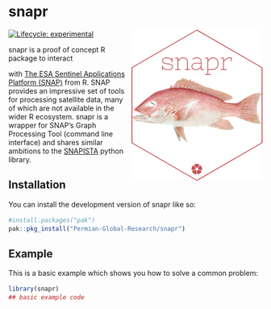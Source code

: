 
<!-- README.md is generated from README.Rmd. Please edit that file -->

# snapr

<img src="man/figures/snapr-hex.png"  align="right" height="300" style="float:right; height:300px;">

<!-- badges: start -->

[![Lifecycle:
experimental](https://img.shields.io/badge/lifecycle-experimental-orange.svg)](https://lifecycle.r-lib.org/articles/stages.html#experimental)
<!-- badges: end --> snapr is a proof of concept R package to interact
with [The ESA Sentinel Applications Platform
(SNAP)](https://step.esa.int/main/toolboxes/snap/) from R. SNAP provides
an impressive set of tools for processing satellite data, many of which
are not available in the wider R ecosystem. snapr is a wrapper for
SNAP’s Graph Processing Tool (command line interface) and shares
similar ambitions to the
[SNAPISTA](https://github.com/snap-contrib/snapista) python library.

## Installation

You can install the development version of snapr like so:

``` r
#install.packages("pak")
pak::pkg_install("Permian-Global-Research/snapr")
```

## Example

This is a basic example which shows you how to solve a common problem:

``` r
library(snapr)
## basic example code
```
